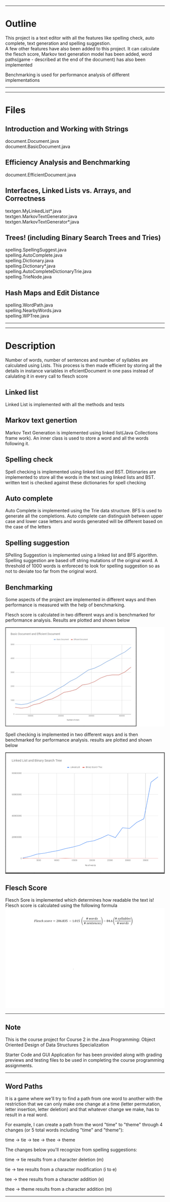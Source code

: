 




-------------------------------------------------------------------------

Outline
=========
This project is a text editor with all the features like spelling check, auto complete, text generation and spelling suggestion.  
A few other features have also been added to this project. It can calculate the flesch score, Markov text generation model has been added, word paths(game - described at the end of the document) has also been implemented


Benchmarking is used for performance analysis of different implementations

-------------------------------------------------------------------------

--------------------------------------------------------------------------

Files
===================

Introduction and Working with Strings
---------------------------------------
document.Document.java  
document.BasicDocument.java  

Efficiency Analysis and Benchmarking
--------------------------------------
document.EfficientDocument.java  

Interfaces, Linked Lists vs. Arrays, and Correctness
--------------------------------------------------------
textgen.MyLinkedList*.java  
textgen.MarkovTextGenerator.java  
textgen.MarkovTextGenerator*.java  

Trees! (including Binary Search Trees and Tries)
-----------------------------------------------------
spelling.SpellingSuggest.java  
spelling.AutoComplete.java  
spelling.Dictionary.java  
spelling.Dictionary*.java  
spelling.AutoCompleteDictionaryTrie.java  
spelling.TrieNode.java  

Hash Maps and Edit Distance
-----------------------------------------
spelling.WordPath.java  
spelling.NearbyWords.java  
spelling.WPTree.java  

----------------------------------------------------------------- 

---------------------------------------------------------------------------
Description
==============

Number of words, number of sentences and number of syllables are calculated using Lists. This process is then made efficient by storing all the details in instance variables in eficientDocument in one pass instead of calulating it in every call to flesch score  

Linked list
------------
Linked List is implemented with all the methods and tests

Markov text genertion
-----------------------
Markov Text Generation is implemented using linked list(Java Collections frame work). An inner class is used to store a word and all the words following it. 

Spelling check 
----------------
Spell checking is implemented using linked lists and BST. Ditionaries are implemented to store all the words in the text using linked lists and BST. written text is checked against these dictionaries for spell checking

Auto complete 
---------------
Auto Complete is implemented using the Trie data structure. BFS is used to generate all the completions. Auto complete can distinguish between upper case and lower case letters and words generated will be different based on the case of the letters


Spelling suggestion 
---------------------
SPelling Suggestion is implemented using a linked list and BFS algorithm. Spelling suggestion are based off string mutations of the original word. A threshold of 1000 words is enforeced to look for spelling suggestion so as not to deviate too far from the original word.

Benchmarking
-------------
Some aspects of the project are implemented in different ways and then performance is measured with the help of benchmarking.  

Flesch score is calculated in two different ways and is benchmarked for performance analysis. Results are plotted and shown below    

![](https://github.com/HamadKhushik/UCSD-Text-Editor/blob/master/MOOCTextEditor/images/Basic%20Document%20vs%20Efficient%20Document.jpg)  


Spell checking is implemented in two different ways and is then benchmarked for performance analysis. results are plotted and shown below  

![Linked list vs BST](https://github.com/HamadKhushik/UCSD-Text-Editor/blob/master/MOOCTextEditor/images/Performane%20Linked%20list%20vs%20BST.PNG)

Flesch Score 
-------------
Flesch Sore is implemented which determines how readable the text is! Flesch score is calculated using the following formula  
![Flesch Score](https://github.com/HamadKhushik/UCSD-Text-Editor/blob/master/MOOCTextEditor/images/FleschScore.png)

---------------------------------------------------------------------------

Note
-------

This is the course project for Course 2 in the
Java Programming: Object Oriented Design of 
Data Structures Specialization

Starter Code and GUI Application for has been provided along with grading previews and 
testing files to be used in completing the course programming 
assignments. 

-------------------------------------------------------------------------

Word Paths 
-------------
It is a game where we'll try to find a path from one word to another with the restriction that we can only make one change at a time (letter permutation, letter insertion, letter deletion) and that whatever change we make, has to result in a real word.

  For example, I can create a path from the word "time" to "theme" through 4 changes (or 5 total words including "time" and "theme"):

time -> tie -> tee -> thee -> theme

The changes below you'll recognize from spelling suggestions:

time -> tie         results from a character deletion (m)

tie -> tee           results from a character modification (i to e)

tee -> thee        results from a character addition (e)

thee -> theme   results from a character addition (m)

---------------------------------------------------------------------------------------------------------------------